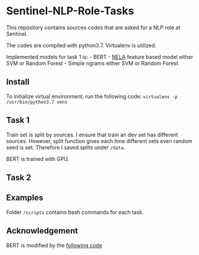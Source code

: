 # Sentinel-NLP-Role-Tasks
This repository contains sources codes that are asked for a NLP role at Sentinel. 

The codes are compiled with python3.7. Virtualenv is utilized. 

Implemented models for task 1 is:
    - BERT
    - [NELA](https://github.com/BenjaminDHorne/The-NELA-Toolkit) feature based model either SVM or Random Forest
    - Simple ngrams either SVM or Random Forest
    
## Install

To initialize virtual environment, run the following code:
    `virtualenv -p /usr/bin/python3.7 venv`
    
## Task 1
Train set is split by sources. I ensure that train an dev set has different sources. However, split function gives each time different sets even random seed is set. Therefore I saved splits under `/data`. 

BERT is trained with GPU.

## Task 2

## Examples
Folder `/scripts` contains bash commands for each task.

## Acknowledgement
BERT is modified by the [following code](https://github.com/isspek/west_iyte_plausability_news_detection)

